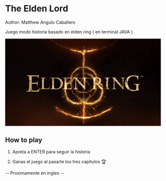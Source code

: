 # The Elden Lord

Author: Matthew Angulo Caballero

Juego modo historia basado en elden ring ( en terminal JAVA )

![1677434588407](img/dhq32QGgZgKfsL4-McFdpW9xw1XUb1rQbXJA55XJEeY.webp)

## How to play

1. Apreta a ENTER para seguir la historia

2. Ganas el juego al pasarte los tres capitulos 🏆

-- Proximamente en ingles --